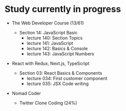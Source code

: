 # Study currently in progress

  - The Web Developer Course (13/61)
    - Section 14: JavaScript Basic
      - lecture 140: Section Topics 
      - lecture 141: JavaScript
      - lecture 142: Basics & Console
      - lecture 143: JavaScript Numbers

  - React with Redux, Next.js, TypeScript
    - Section 03: React Basics & Components
      - lecture 034: First customer component
      - lecture 035: JSX Code writing

  - Nomad Coder
    - Twitter Clone Coding (24%)
